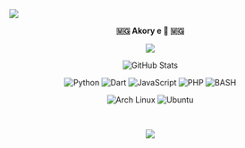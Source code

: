 <img src="https://capsule-render.vercel.app/api?type=waving&color=0:423da7,100:008080&fontColor=dedede&height=160&section=header&text=Tsara%20zalahy%20manimanina%20e%2C%20misaotra%20mamangy%20&fontSize=20" />
<p align=center>  <strong> 🇲🇬 Akory e 👋 🇲🇬 </strong> <p>

<p align=center>  
  <img src='https://readme-typing-svg.herokuapp.com?font=product+sans&color=06ACBD&center=true&lines=%24%20podman%20exec%20-ti%20arch%20akory%20%22Mbarakaly%20%E2%80%99nareo%20%C3%B4%22;Mbarakaly%20%E2%80%99nareo%20%C3%B4&size=18'>
</p>

  <p align="center">
    <img src="https://github-readme-streak-stats.herokuapp.com?user=gaetan1903&theme=solarized-dark&theme=leafy&ring=047884&sideNums=06ACBD&dates=06ACBD&currStreakNum=06ACBD&currStreakLabel=06ACBD&background=ffffff00&hide_border=true&stroke=ffffff00" alt="GitHub Stats" />
  </p>
  
  
<p align='center'>
  <img alt='Python' src='https://img.shields.io/badge/Python-008080?style=for-the-badge&logo=python&logoColor=white'/>
  <img alt='Dart' src='https://img.shields.io/badge/Dart-008080?style=for-the-badge&logo=dart&logoColor=white'/>
  <img alt='JavaScript' src='https://img.shields.io/badge/JavaScript-008080?style=for-the-badge&logo=javascript&logoColor=white'/>
  <img alt='PHP' src='https://img.shields.io/badge/PHP-008080?style=for-the-badge&logo=php&logoColor=white'/>
  <img alt='BASH' src='https://img.shields.io/badge/bash-008080?style=for-the-badge&logo=linux&logoColor=white'/>

  </p>

<p align='center'>
  <img alt='Arch Linux' src='https://img.shields.io/badge/Arch_Linux-008080?style=for-the-badge&logo=arch-linux&logoColor=white'/>
  <img alt='Ubuntu' src='https://img.shields.io/badge/Ubuntu-008080?style=for-the-badge&logo=ubuntu&logoColor=white'/>
  </br>
<p> 
 <br/>

<p align=center>  <strong>
<img src='https://komarev.com/ghpvc/?username=gaetan1903&color=008080'>
</strong> <p>

